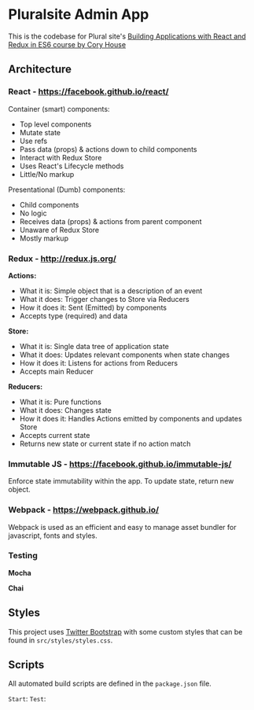 # Pluralsite Admin App

This is the codebase for Plural site's [Building Applications with React and Redux in ES6 course by Cory House](https://app.pluralsight.com/library/courses/react-redux-react-router-es6/table-of-contents)


## Architecture

### React - https://facebook.github.io/react/

Container (smart) components:
- Top level components
- Mutate state
- Use refs
- Pass data (props) & actions down to child components
- Interact with Redux Store
- Uses React's Lifecycle methods
- Little/No markup

Presentational (Dumb) components:
- Child components
- No logic
- Receives data (props) & actions from parent component
- Unaware of Redux Store
- Mostly markup

### Redux - http://redux.js.org/

**Actions:**
- What it is: Simple object that is a description of an event
- What it does: Trigger changes to Store via Reducers
- How it does it: Sent (Emitted) by components
- Accepts type (required) and data

**Store:**
- What it is: Single data tree of application state
- What it does: Updates relevant components when state changes
- How it does it: Listens for actions from Reducers
- Accepts main Reducer

**Reducers:**
- What it is: Pure functions
- What it does: Changes state
- How it does it: Handles Actions emitted by components and updates Store
- Accepts current state
- Returns new state or current state if no action match

### Immutable JS - https://facebook.github.io/immutable-js/
Enforce state immutability within the app.
To update state, return new object.

### Webpack - https://webpack.github.io/
Webpack is used as an efficient and easy to manage asset bundler for javascript, fonts and styles.

### Testing

**Mocha**

**Chai**

## Styles
This project uses [Twitter Bootstrap](http://getbootstrap.com) with some custom styles that can be found in `src/styles/styles.css`.


## Scripts
All automated build scripts are defined in the `package.json` file.

`Start`:
`Test`:
